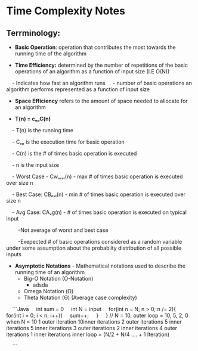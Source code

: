 # Time Complexity Notes

## Terrminology:

- **Basic Operation**: operation that contributes the most towards the running time of the algorithm

- **Time Efficiency:** determined by the number of repetitions of the basic operations of an algorithm as a function of input size (I.E O(N))

    - Indicates how fast an algorithm runs
    - number of basic operations an algorithm performs represented as a function of input size 

- **Space Efficiency** refers to the amount of space needed to allocate for an algorithm

- **T(n) = cₒₚC(n)**

    - T(n) is the running time

    - Cₒₚ is the execution time for basic operation

    - C(n) is the # of times basic operation is executed

    - n is the input size

    - Worst Case - Cwₒᵣₛₜ(n) - max # of times basic operation is executed over size n

    - Best Case: CBₑₛₜ(n) - min # of times basic operation is executed over size n

    - Avg Case: CAᵥg(n) - # of times basic operation is executed on typical input

        -Not average of worst and best case  

        -Exepected # of basic operations considered as a random variable under some assumption about the probabiity distribution of all possible inputs

- **Asymptotic Notations** - Mathematical notations used to describe the running time of an algorithm 
	- Big-O Notation (O-Notation)
		- adsda
	- Omega Notation (Ω) 
	- Theta Notation (Θ) (Average case complexity)



    ```Java
    int sum = 0
    int N = input
    for(int n = N; n > 0; n /= 2){
	    for(int i = 0; i < n; i++){
		    sum++;
	    }
    }
// N = 10, 
outer loop = 10, 5, 2, 0 
when N = 10
1 outer iteration 10inner iterations 
2 outer iterations 5 inner iterations 5 inner iterations 
3 outer iterations 2 inner iterations
4 outer iterations 1 inner iterations
	inner loop = (N/2 + N/4 .... + 1 Iteration)



    ```
    
```
    
```